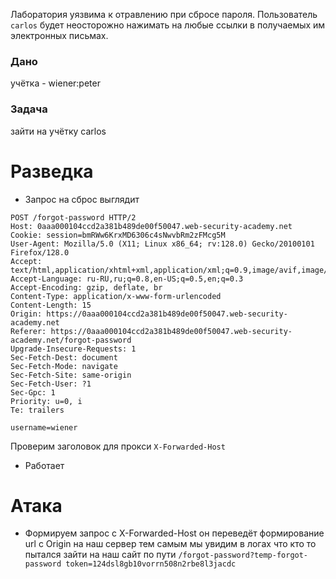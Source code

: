 Лаборатория уязвима к отравлению при сбросе пароля. Пользователь `carlos` будет неосторожно нажимать на любые ссылки в получаемых им электронных письмах.

### Дано

учётка - wiener:peter

### Задача

зайти на учётку carlos


# Разведка 

- Запрос на сброс выглядит 
```
POST /forgot-password HTTP/2
Host: 0aaa000104ccd2a381b489de00f50047.web-security-academy.net
Cookie: session=bmRWw6KrxMD6306c4sNwvbRm2zFMcg5M
User-Agent: Mozilla/5.0 (X11; Linux x86_64; rv:128.0) Gecko/20100101 Firefox/128.0
Accept: text/html,application/xhtml+xml,application/xml;q=0.9,image/avif,image/webp,image/png,image/svg+xml,*/*;q=0.8
Accept-Language: ru-RU,ru;q=0.8,en-US;q=0.5,en;q=0.3
Accept-Encoding: gzip, deflate, br
Content-Type: application/x-www-form-urlencoded
Content-Length: 15
Origin: https://0aaa000104ccd2a381b489de00f50047.web-security-academy.net
Referer: https://0aaa000104ccd2a381b489de00f50047.web-security-academy.net/forgot-password
Upgrade-Insecure-Requests: 1
Sec-Fetch-Dest: document
Sec-Fetch-Mode: navigate
Sec-Fetch-Site: same-origin
Sec-Fetch-User: ?1
Sec-Gpc: 1
Priority: u=0, i
Te: trailers

username=wiener
```

Проверим заголовок для прокси `X-Forwarded-Host`
- Работает

# Атака 

- Формируем запрос с X-Forwarded-Host он переведёт формирование url с Origin на наш сервер тем самым мы увидим в логах что кто то пытался зайти на наш сайт по пути `/forgot-password?temp-forgot-password token=124dsl8gb10vorrn508n2rbe8l3jacdc` 
